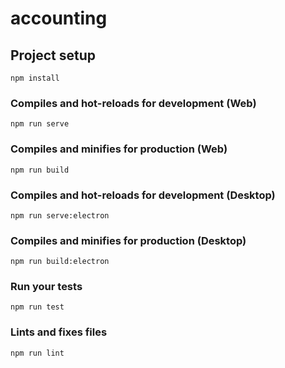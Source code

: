 # accounting

## Project setup
```
npm install
```

### Compiles and hot-reloads for development (Web)
```
npm run serve
```

### Compiles and minifies for production (Web)
```
npm run build
```

### Compiles and hot-reloads for development (Desktop)
```
npm run serve:electron
```

### Compiles and minifies for production (Desktop)
```
npm run build:electron
```

### Run your tests
```
npm run test
```

### Lints and fixes files
```
npm run lint
```
